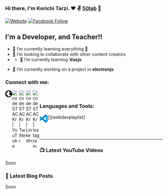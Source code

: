 ### Hi there, I'm **Korichi Tarzi**. ❤️ ✌️ [50lab][website] 👋

[![Website](https://img.shields.io/website?label=codeSTACKr.com&style=for-the-badge&url=https%3A%2F%2Fcodestackr.com)](https://50lab.tech)
[![Facebook Follow](https://img.shields.io/badge/Facebook-this%20is%20my%20facebook%20account-green)](https://www.facebook.com/korichi.Tazi/)

## I'm a Developer, and Teacher!!

- 🌱 I’m currently learning everything 🤣
- 👯 I’m looking to collaborate with other content creators
- * 💬 I’m currently learning **Vuejs**
* 🔨 I’m currently working on a project in **electronjs**

### Connect with me:

[<img align="left" alt="codeSTACKr.com" width="22px" src="https://raw.githubusercontent.com/iconic/open-iconic/master/svg/globe.svg" />][website]
[<img align="left" alt="codeSTACKr | YouTube" width="22px" src="https://cdn.jsdelivr.net/npm/simple-icons@v3/icons/youtube.svg" />][youtube]
[<img align="left" alt="codeSTACKr | Twitter" width="22px" src="https://cdn.jsdelivr.net/npm/simple-icons@v3/icons/twitter.svg" />][twitter]
[<img align="left" alt="codeSTACKr | LinkedIn" width="22px" src="https://cdn.jsdelivr.net/npm/simple-icons@v3/icons/linkedin.svg" />][linkedin]
[<img align="left" alt="codeSTACKr | Instagram" width="22px" src="https://cdn.jsdelivr.net/npm/simple-icons@v3/icons/instagram.svg" />][instagram]

<br />

### Languages and Tools:

[<img align="left" alt="Visual Studio Code" width="26px" src="https://raw.githubusercontent.com/github/explore/80688e429a7d4ef2fca1e82350fe8e3517d3494d/topics/visual-studio-code/visual-studio-code.png" />][webdevplaylist]

<br />
<br />

---

### 📺 Latest YouTube Videos
Soon

### 📕 Latest Blog Posts
Soon


[website]: https://50lab.tech/
[twitter]: https://twitter.com/TarziKona
[youtube]: https://www.youtube.com/channel/UCqyXLLhHg0hj2LqhcuA5g0w
[instagram]: https://www.instagram.com/__tarzi/
[linkedin]: https://www.linkedin.com/in/korichitarzi/
